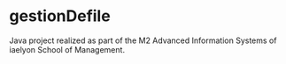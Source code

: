 # gestionDefile
Java project realized as part of the M2 Advanced Information Systems of iaelyon School of Management.

